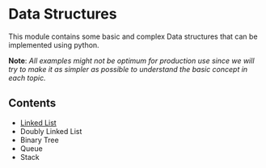 # Data Structures

This module contains some basic and complex Data structures that can be
implemented using python.

**Note**:
_All examples might not be optimum for production use since we will try to_
_make it as simpler as possible to understand the basic concept in each topic._

## Contents

- [Linked List](linked_list.py)
- Doubly Linked List
- Binary Tree
- Queue
- Stack
